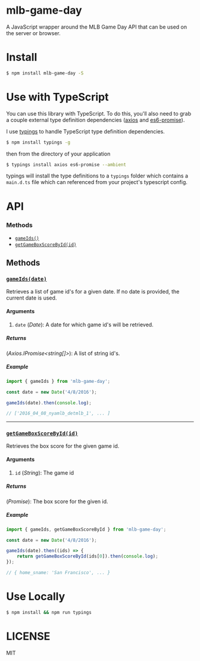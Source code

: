 # mlb-game-day

A JavaScript wrapper around the MLB Game Day API that can be used on the server or browser.

# Install

```bash
$ npm install mlb-game-day -S
```

# Use with TypeScript

You can use this library with TypeScript. To do this, you'll also need to grab a couple
external type definition dependencies ([axios](https://github.com/mzabriskie/axios) and [es6-promise](https://github.com/stefanpenner/es6-promise)).

I use [typings](https://github.com/typings/typings) to handle TypeScript type definition dependencies.

```bash
$ npm install typings -g
```

then from the directory of your application

```bash
$ typings install axios es6-promise --ambient
```

typings will install the type definitions to a ```typings``` folder which contains a 
```main.d.ts``` file which can referenced from your project's typescript config.

# API

### Methods

- [`gameIds()`](#gameIds)
- [`getGameBoxScoreById(id)`](#getGameBoxScoreById)

## Methods

### <a id='gameIds'></a>[`gameIds(date)`](#gameIds)

Retrieves a list of game id's for a given date. If no date is provided, the current date is used.

#### Arguments

1. `date` (*Date*): A date for which game id's will be retrieved.

##### Returns

(*Axios.IPromise<string[]>*): A list of string id's.

##### Example

```ts
import { gameIds } from 'mlb-game-day';

const date = new Date('4/8/2016');

gameIds(date).then(console.log);

// ['2016_04_08_nyamlb_detmlb_1', ... ]
```

<hr>

### <a id='getGameBoxScoreById'></a>[`getGameBoxScoreById(id)`](#getGameBoxScoreById)

Retrieves the box score for the given game id.

#### Arguments

1. `id` (*String*): The game id

##### Returns

(*Promise<BoxScore>*): The box score for the given id.

##### Example

```ts
import { gameIds, getGameBoxScoreById } from 'mlb-game-day';

const date = new Date('4/8/2016');

gameIds(date).then((ids) => {
    return getGameBoxScoreById(ids[0]).then(console.log);
});

// { home_sname: 'San Francisco', ... }
```

# Use Locally

```bash
$ npm install && npm run typings
```

# LICENSE

MIT